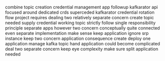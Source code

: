 combine topic creation credential management app followup kafkarator api focused around dedicated crds superceded kafkarator credential rotation flow project requires dealing two relatively separate concern create topic needed supply credential working topic strictly follow single responsibility principle separate apps however two concern conceptually quite connected even separate implementation make sense keep application ignore srp instance keep two concern application consequence create deploy one application manage kafka topic hand application could become complicated deal two separate concern keep eye complexity make sure split application needed
